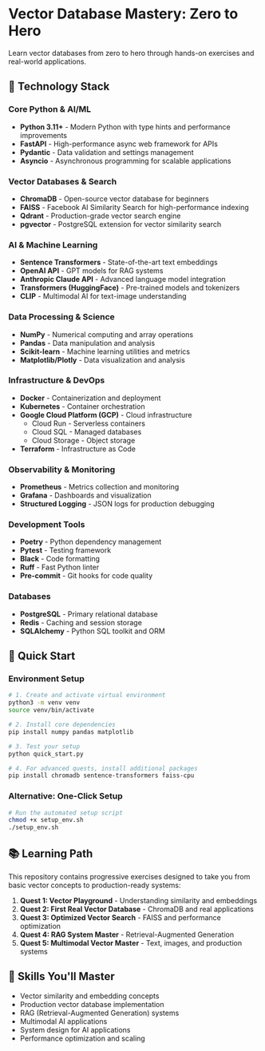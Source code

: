 # Vector Database Mastery: Zero to Hero

Learn vector databases from zero to hero through hands-on exercises and real-world applications.

## 🚀 Technology Stack

### **Core Python & AI/ML**
- **Python 3.11+** - Modern Python with type hints and performance improvements
- **FastAPI** - High-performance async web framework for APIs
- **Pydantic** - Data validation and settings management
- **Asyncio** - Asynchronous programming for scalable applications

### **Vector Databases & Search**
- **ChromaDB** - Open-source vector database for beginners
- **FAISS** - Facebook AI Similarity Search for high-performance indexing
- **Qdrant** - Production-grade vector search engine
- **pgvector** - PostgreSQL extension for vector similarity search

### **AI & Machine Learning**
- **Sentence Transformers** - State-of-the-art text embeddings
- **OpenAI API** - GPT models for RAG systems
- **Anthropic Claude API** - Advanced language model integration
- **Transformers (HuggingFace)** - Pre-trained models and tokenizers
- **CLIP** - Multimodal AI for text-image understanding

### **Data Processing & Science**
- **NumPy** - Numerical computing and array operations
- **Pandas** - Data manipulation and analysis
- **Scikit-learn** - Machine learning utilities and metrics
- **Matplotlib/Plotly** - Data visualization and analysis

### **Infrastructure & DevOps**
- **Docker** - Containerization and deployment
- **Kubernetes** - Container orchestration
- **Google Cloud Platform (GCP)** - Cloud infrastructure
  - Cloud Run - Serverless containers
  - Cloud SQL - Managed databases
  - Cloud Storage - Object storage
- **Terraform** - Infrastructure as Code

### **Observability & Monitoring**
- **Prometheus** - Metrics collection and monitoring
- **Grafana** - Dashboards and visualization
- **Structured Logging** - JSON logs for production debugging

### **Development Tools**
- **Poetry** - Python dependency management
- **Pytest** - Testing framework
- **Black** - Code formatting
- **Ruff** - Fast Python linter
- **Pre-commit** - Git hooks for code quality

### **Databases**
- **PostgreSQL** - Primary relational database
- **Redis** - Caching and session storage
- **SQLAlchemy** - Python SQL toolkit and ORM

## 🚀 Quick Start

### **Environment Setup**
```bash
# 1. Create and activate virtual environment
python3 -m venv venv
source venv/bin/activate

# 2. Install core dependencies
pip install numpy pandas matplotlib

# 3. Test your setup
python quick_start.py

# 4. For advanced quests, install additional packages
pip install chromadb sentence-transformers faiss-cpu
```

### **Alternative: One-Click Setup**
```bash
# Run the automated setup script
chmod +x setup_env.sh
./setup_env.sh
```

## 📚 Learning Path

This repository contains progressive exercises designed to take you from basic vector concepts to production-ready systems:

1. **Quest 1: Vector Playground** - Understanding similarity and embeddings
2. **Quest 2: First Real Vector Database** - ChromaDB and real applications  
3. **Quest 3: Optimized Vector Search** - FAISS and performance optimization
4. **Quest 4: RAG System Master** - Retrieval-Augmented Generation
5. **Quest 5: Multimodal Vector Master** - Text, images, and production systems

## 🎯 Skills You'll Master

- Vector similarity and embedding concepts
- Production vector database implementation
- RAG (Retrieval-Augmented Generation) systems
- Multimodal AI applications
- System design for AI applications
- Performance optimization and scaling